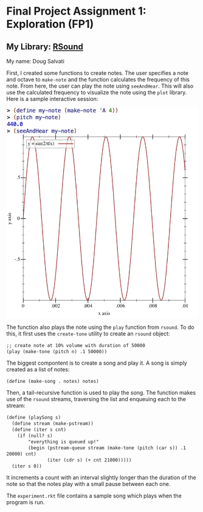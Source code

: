 # Final Project Assignment 1: Exploration (FP1)

## My Library: [RSound](https://docs.racket-lang.org/rsound/)
My name: Doug Salvati

First, I created some functions to create notes.  The user specifies a note and octave to `make-note` and the function calculates the frequency of this note.
From here, the user can play the note using `seeAndHear`.  This will also use the calculated frequency to visualize the note using the `plot` library.  Here is a sample interactive session:

![sample](https://github.com/doug-salvati/FP1/blob/master/output.png)

The function also plays the note using the `play` function from `rsound`.  To do this, it first uses the `create-tone` utility to create an `rsound` object:
```
;; create note at 10% volume with duration of 50000
(play (make-tone (pitch n) .1 50000))
```

The biggest compontent is to create a song and play it.  A song is simply created as a list of notes:
```
(define (make-song . notes) notes)
```
Then, a tail-recursive function is used to play the song.  The function makes use of the `rsound` streams, traversing the list and enqueuing each to the stream:
```
(define (playSong s)
  (define stream (make-pstream))
  (define (iter s cnt)
    (if (null? s)
        "everything is queued up!"
        (begin (pstream-queue stream (make-tone (pitch (car s)) .1 20000) cnt)
               (iter (cdr s) (+ cnt 21000)))))
  (iter s 0))
  ```

It increments a count with an interval slightly longer than the duration of the note so that the notes play with a small pause between each one.

The `experiment.rkt` file contains a sample song which plays when the program is run.
